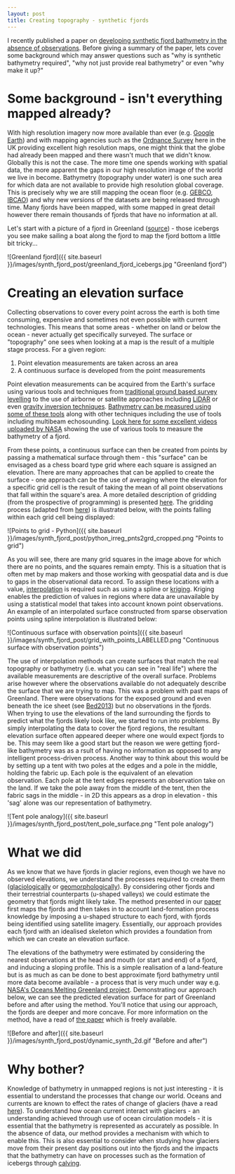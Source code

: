 ```yaml
---
layout: post
title: Creating topography - synthetic fjords 
---
```


I recently published a paper on [developing synthetic fjord bathymetry in the absence of observations](http://www.the-cryosphere.net/11/363/2017/). Before giving a summary of the paper, lets cover some background which may answer questions such as "why is synthetic bathymetry required", "why not just provide real bathymetry" or even "why make it up?"

# Some background - isn't everything mapped already?

With high resolution imagery now more available than ever (e.g. [Google Earth](https://www.google.com/earth/)) and with mapping agencies such as the [Ordnance Survey](https://www.ordnancesurvey.co.uk/) here in the UK providing excellent high resolution maps, one might think that the globe had already been mapped and there wasn't much that we didn't know. Globally this is not the case. The more time one spends working with spatial data, the more apparent the gaps in our high resolution image of the world we live in become. Bathymetry (topography under water) is one such area for which data are not available to provide high resolution global coverage. This is precisely why we are still mapping the ocean floor (e.g. [GEBCO](http://www.gebco.net/), [IBCAO](https://www.ngdc.noaa.gov/mgg/bathymetry/arctic/arctic.html)) and why new versions of the datasets are being released through time. Many fjords have been mapped, with some mapped in great detail however there remain thousands of fjords that have no information at all. 

Let's start with a picture of a fjord in Greenland ([source](https://pixabay.com/en/icebergs-fjord-greenland-arctic-889770/)) - those icebergs you see make sailing a boat along the fjord to map the fjord bottom a little bit tricky...

![Greenland fjord]({{ site.baseurl }}/images/synth_fjord_post/greenland_fjord_icebergs.jpg "Greenland fjord")

# Creating an elevation surface

Collecting observations to cover every point across the earth is both time consuming, expensive and sometimes not even possible with current technologies. This means that some areas - whether on land or below the ocean - never actually get specifically surveyed. The surface or "topography" one sees when looking at a map is the result of a multiple stage process. For a given region:

1. Point elevation measurements are taken across an area
2. A continuous surface is developed from the point measurements 

Point elevation measurements can be acquired from the Earth's surface using various tools and techniques from [traditional ground based survey levelling](https://en.wikipedia.org/wiki/Levelling) to the use of airborne or satellite approaches including [LiDAR](https://en.wikipedia.org/wiki/Lidar) or even [gravity inversion techniques](https://en.wikipedia.org/wiki/Gravimetry). [Bathymetry can be measured using some of these tools](https://en.wikipedia.org/wiki/Bathymetry#Measurement) along with other techniques including the use of tools including multibeam echosounding. [Look here for some excellent videos uploaded by NASA](https://omg.jpl.nasa.gov/portal/gallery/graphics) showing the use of various tools to measure the bathymetry of a fjord. 

From these points, a continuous surface can then be created from points by passing a mathematical surface through them - this "surface" can be envisaged as a chess board type grid where each square is assigned an elevation. There are many approaches that can be applied to create the surface - one approach can be the use of averaging where the elevation for a specific grid cell is the result of taking the mean of all point observations that fall within the square's area. A more detailed description of gridding (from the prospective of programming) is presented [here](../2016-10-24-gridding_data.md). The gridding process (adapted from [here](http://stackoverflow.com/questions/30764955/python-numpy-create-2d-array-of-values-based-on-coordinates)) is illustrated below, with the points falling within each grid cell being displayed:

![Points to grid - Python]({{ site.baseurl }}/images/synth_fjord_post/python_irreg_pnts2grd_cropped.png "Points to grid")

As you will see, there are many grid squares in the image above for which there are no points, and the squares remain empty. This is a situation that is often met by map makers and those working with geospatial data and is due to gaps in the observational data record. To assign these locations with a value, [interpolation](https://en.wikipedia.org/wiki/Interpolation) is required such as using a spline or [kriging](https://en.wikipedia.org/wiki/Kriging). Kriging enables the prediction of values in regions where data are unavailable by using a statistical model that takes into account known point observations. An example of an interpolated surface constructed from sparse observation points using spline interpolation is illustrated below:

![Continuous surface with observation points]({{ site.baseurl }}/images/synth_fjord_post/grid_with_points_LABELLED.png "Continuous surface with observation points")

The use of interpolation methods can create surfaces that match the real topography or bathymetry (i.e. what you can see in "real life") where the available measurements are descriptive of the overall surface. Problems arise however where the observations available do not adequately describe the surface that we are trying to map. This was a problem with past maps of Greenland. There were observations for the exposed ground and even beneath the ice sheet (see [Bed2013](http://www.the-cryosphere.net/7/499/2013/tc-7-499-2013.html)) but no observations in the fjords. When trying to use the elevations of the land surrounding the fjords to predict what the fjords likely look like, we started to run into problems. By simply interpolating the data to cover the fjord regions, the resultant elevation surface often appeared deeper where one would expect fjords to be. This may seem like a good start but the reason we were getting fjord-like bathymetry was as a rsult of having no information as opposed to any intelligent process-driven process. Another way to think about this would be by setting up a tent with two poles at the edges and a pole in the middle, holding the fabric up. Each pole is the equivalent of an elevation observation. Each pole at the tent edges represents an observation take on the land. If we take the pole away from the middle of the tent, then the fabric sags in the middle - in 2D this appears as a drop in elevation - this 'sag' alone was our representation of bathymetry.

![Tent pole analogy]({{ site.baseurl }}/images/synth_fjord_post/tent_pole_surface.png "Tent pole analogy")

# What we did

As we know that we have fjords in glacier regions, even though we have no observed elevations, we understand the processes required to create them ([glaciologically](https://en.wikipedia.org/wiki/Glaciology) or [geomorphologically](https://en.wikipedia.org/wiki/Geomorphology)). By considering other fjords and their terrestrial counterparts (u-shaped valleys) we could estimate the geometry that fjords might likely take. The method presented in our [paper](http://www.the-cryosphere.net/11/363/2017/) first maps the fjords and then takes in to account land-formation process knowledge by imposing a u-shaped structure to each fjord, with fjords being identified using satellite imagery. Essentially, our approach provides each fjord with an idealised skeleton which provides a foundation from which we can create an elevation surface.

The elevations of the bathymetry were estimated by considering the nearest observations at the head and mouth (or start and end) of a fjord, and inducing a sloping profile. This is a simple realisation of a land-feature but is as much as can be done to best approximate fjord bathymetry until more data become available - a process that is very much under way e.g. [NASA's Oceans Melting Greenland project](https://omg.jpl.nasa.gov/portal/). Demonstrating our approach below, we can see the predicted elevation surface for part of Greenland before and after using the method. You'll notice that using our approach, the fjords are deeper and more concave. For more information on the method, have a read of [the paper](http://www.the-cryosphere.net/11/363/2017/tc-11-363-2017.html) which is freely available.

![Before and after]({{ site.baseurl }}/images/synth_fjord_post/dynamic_synth_2d.gif "Before and after")

# Why bother?

Knowledge of bathymetry in unmapped regions is not just interesting - it is essential to understand the processes that change our world. Oceans and currents are known to effect the rates of change of glaciers (have a read [here](http://blogs.egu.eu/divisions/cr/tag/ice-ocean-interaction/)). To understand how ocean current interact with glaciers - an understanding achieved through use of ocean circulation models - it is essential that the bathymetry is represented as accurately as possible. In the absence of data, our method provides a mechanism with which to enable this. This is also essential to consider when studying how glaciers move from their present day positions out into the fjords and the impacts that the bathymetry can have on processes such as the formation of icebergs through [calving](https://en.wikipedia.org/wiki/Ice_calving).


